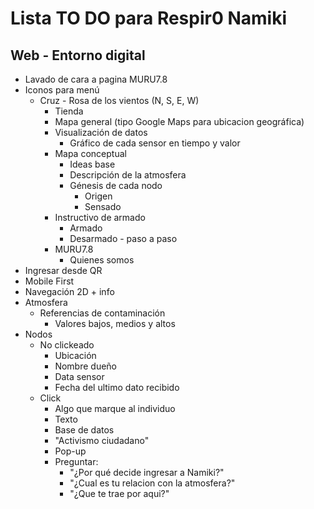 # Lista TO DO para Respir0 Namiki
## Web - Entorno digital

- Lavado de cara a pagina MURU7.8 
- Iconos para menú
  - Cruz - Rosa de los vientos (N, S, E, W) 
    - Tienda
    - Mapa general (tipo Google Maps para ubicacion geográfica)
    - Visualización de datos
      - Gráfico de cada sensor en tiempo y valor
    - Mapa conceptual
      - Ideas base
      - Descripción de la atmosfera
      - Génesis de cada nodo
          - Origen
          - Sensado
    - Instructivo de armado
      - Armado 
      - Desarmado - paso a paso
    - MURU7.8 
      - Quienes somos
- Ingresar desde QR
- Mobile First
- Navegación 2D + info
- Atmosfera 
  - Referencias de contaminación
    - Valores bajos, medios y altos 
- Nodos
  - No clickeado
    - Ubicación
    - Nombre dueño
    - Data sensor
    - Fecha del ultimo dato recibido
  - Click
    - Algo que marque al individuo
    - Texto
    - Base de datos
    - "Activismo ciudadano"
    - Pop-up
    - Preguntar:
      - "¿Por qué decide ingresar a Namiki?" 
      - "¿Cual es tu relacion con la atmosfera?" 
      - "¿Que te trae por aqui?"
